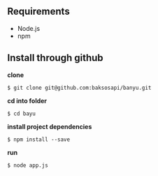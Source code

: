 ## Requirements ##

 - Node.js
 - npm

## Install through github ##
**clone**

    $ git clone git@github.com:baksosapi/banyu.git

**cd into folder**

    $ cd bayu
**install project dependencies**

    $ npm install --save

**run**

    $ node app.js
